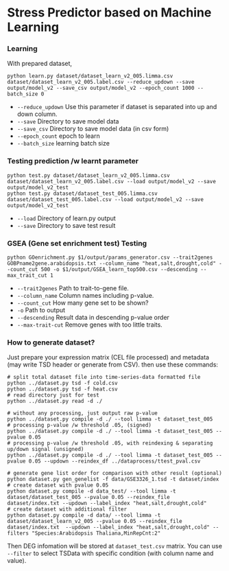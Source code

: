 # Stress Predictor based on Machine Learning


### Learning

With prepared dataset,

```
python learn.py dataset/dataset_learn_v2_005.limma.csv dataset/dataset_learn_v2_005.label.csv --reduce_updown --save output/model_v2 --save_csv output/model_v2 --epoch_count 1000 --batch_size 0
```

* <code>--reduce_updown</code> Use this parameter if dataset is separated into up and down column.
* <code>--save</code> Directory to save model data
* <code>--save_csv</code> Directory to save model data (in csv form)
* <code>--epoch_count</code> epoch to learn
* <code>--batch_size</code> learning batch size

### Testing prediction /w learnt parameter

```
python test.py dataset/dataset_learn_v2_005.limma.csv dataset/dataset_learn_v2_005.label.csv --load output/model_v2 --save output/model_v2_test
python test.py dataset/dataset_test_005.limma.csv dataset/dataset_test_005.label.csv --load output/model_v2 --save output/model_v2_test
```

* <code>--load</code> Directory of learn.py output
* <code>--save</code> Directory to save test result

### GSEA (Gene set enrichment test) Testing

```
python GOenrichment.py $1/output/params_generator.csv --trait2genes GOBPname2gene.arabidopsis.txt --column_name "heat,salt,drought,cold" --count_cut 500 -o $1/output/GSEA_learn_top500.csv --descending --max_trait_cut 1
```

* <code>--trait2genes</code> Path to trait-to-gene file.
* <code>--column_name</code> Column names including p-value.
* <code>--count_cut</code> How many gene set to be shown?
* <code>-o</code> Path to output
* <code>--descending</code> Result data in descending p-value order
* <code>--max-trait-cut</code> Remove genes with too little traits.


### How to generate dataset?

Just prepare your expression matrix (CEL file processed) and metadata (may write TSD header or generate from CSV). then use these commands:

```
# split total dataset file into time-series-data formatted file
python ../dataset.py tsd -f cold.csv
python ../dataset.py tsd -f heat.csv
# read directory just for test
python ../dataset.py read -d ./

# without any processing, just output raw p-value
python ../dataset.py compile -d ./ --tool limma -t dataset_test_005
# processing p-value /w threshold .05, (signed)
python ../dataset.py compile -d ./ --tool limma -t dataset_test_005 --pvalue 0.05
# processing p-value /w threshold .05, with reindexing & separating up/down signal (unsigned)
python ../dataset.py compile -d ./ --tool limma -t dataset_test_005 --pvalue 0.05 --updown --reindex_df ../dataprocess/ttest_pval.csv

# generate gene list order for comparison with other result (optional)
python dataset.py gen_genelist -f data/GSE3326_1.tsd -t dataset/index
# create dataset with pvalue 0.05
python dataset.py compile -d data_test/ --tool limma -t dataset/dataset_test_005 --pvalue 0.05 --reindex_file dataset/index.txt --updown --label_index "heat,salt,drought,cold"
# create dataset with additional filter
python dataset.py compile -d data/ --tool limma -t dataset/dataset_learn_v2_005 --pvalue 0.05 --reindex_file dataset/index.txt  --updown --label_index "heat,salt,drought,cold" --filters "Species:Arabidopsis Thaliana,MinRepCnt:2"
```

Then DEG infomation will be stored at `dataset_test.csv` matrix.
You can use `--filter` to select TSData with specific condition (with column name and value).
